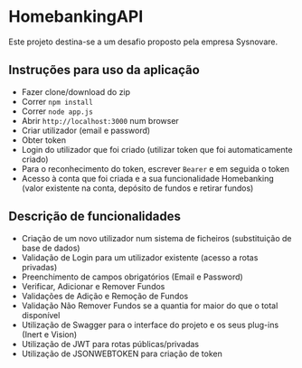 # HomebankingAPI

Este projeto destina-se a um desafio proposto pela empresa Sysnovare.

## Instruções para uso da aplicação

- Fazer clone/download do zip
- Correr `npm install`
- Correr `node app.js`
- Abrir `http://localhost:3000` num browser
- Criar utilizador (email e password)
- Obter token
- Login do utilizador que foi criado (utilizar token que foi automaticamente criado)
- Para o reconhecimento do token, escrever `Bearer` e em seguida o token
- Acesso à conta que foi criada e a sua funcionalidade Homebanking (valor existente na conta, depósito de fundos e retirar fundos)

## Descrição de funcionalidades

- Criação de um novo utilizador num sistema de ficheiros (substituição de base de dados)
- Validação de Login para um utilizador existente (acesso a rotas privadas)
- Preenchimento de campos obrigatórios (Email e Password)
- Verificar, Adicionar e Remover Fundos
- Validações de Adição e Remoção de Fundos
- Validação Não Remover Fundos se a quantia for maior do que o total disponível
- Utilização de Swagger para o interface do projeto e os seus plug-ins (Inert e Vision)
- Utilização de JWT para rotas públicas/privadas
- Utilização de JSONWEBTOKEN para criação de token
